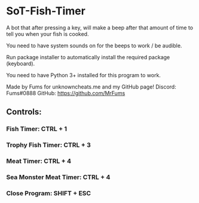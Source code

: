 # SoT-Fish-Timer
A bot that after pressing a key, will make a beep after that amount of time to tell you when your fish is cooked.


You need to have system sounds on for the beeps to work / be audible. 

Run package installer to automatically install the required package (keyboard).

You need to have Python 3+ installed for this program to work.

   Made by Fums for unknowncheats.me and my GitHub page!
   Discord: Fums#0888
   GitHub: https://github.com/MrFums

##   Controls: 

###   Fish Timer: CTRL + 1 
###   Trophy Fish Timer: CTRL + 3
###   Meat Timer: CTRL + 4
###  Sea Monster Meat Timer: CTRL + 4
###   Close Program: SHIFT + ESC
